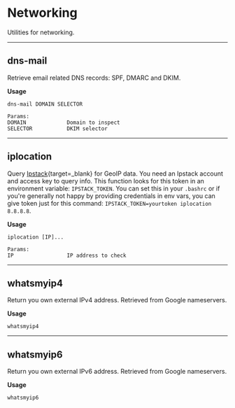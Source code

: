 # Networking

Utilities for networking.

---

## dns-mail

Retrieve email related DNS records: SPF, DMARC and DKIM.

**Usage**

```
dns-mail DOMAIN SELECTOR

Params:
DOMAIN             Domain to inspect
SELECTOR           DKIM selector
```

---

## iplocation

Query [Ipstack](https://ipstack.com/){target=\_blank} for GeoIP data.
You need an Ipstack account and access key to query info.
This function looks for this token in an environment variable: `IPSTACK_TOKEN`.
You can set this in your `.bashrc` or if you're generally not happy by providing credentials in env vars, you can give token just for this command: `IPSTACK_TOKEN=yourtoken iplocation 8.8.8.8`.

**Usage**

```
iplocation [IP]...

Params:
IP                 IP address to check
```

---

## whatsmyip4

Return you own external IPv4 address. Retrieved from Google nameservers.

**Usage**

```
whatsmyip4
```

---

## whatsmyip6

Return you own external IPv6 address. Retrieved from Google nameservers.

**Usage**

```
whatsmyip6
```
